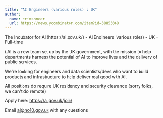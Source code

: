 ```yaml
---
title: "AI Engineers (various roles) : UK"
author:
  name: crimsoneer
  url: https://news.ycombinator.com/item?id=38853368
---
```

The Incubator for AI (<a href="https:&#x2F;&#x2F;ai.gov.uk&#x2F;" rel="nofollow">https:&#x2F;&#x2F;ai.gov.uk&#x2F;</a>) - AI Engineers (various roles) - UK - Full-time

i.AI is a new team set up by the UK government, with the mission to help departments harness the potential of AI to improve lives and the delivery of public services.

We&#x27;re looking for engineers and data scientists&#x2F;devs who want to build products and infrastructure to help deliver real good with AI.

All positions do require UK residency and security clearance (sorry folks, we can&#x27;t do remote)

Apply here: <a href="https:&#x2F;&#x2F;ai.gov.uk&#x2F;join&#x2F;" rel="nofollow">https:&#x2F;&#x2F;ai.gov.uk&#x2F;join&#x2F;</a>

Email ai@no10.gov.uk with any questions
